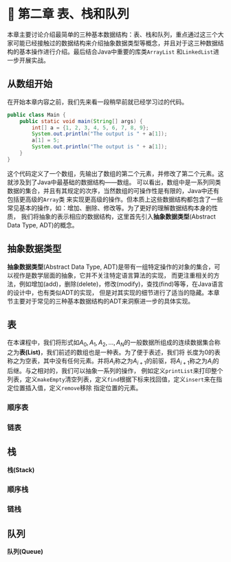 # :blue_book: 第二章 表、栈和队列

本章主要讨论介绍最简单的三种基本数据结构：表、栈和队列，重点通过这三个大家可能已经接触过的数据结构来介绍抽象数据类型等概念，并且对于这三种数据结构的基本操作进行介绍。最后结合Java中重要的库类`ArrayList`
和`LinkedList`进一步开展实战。

## 从数组开始

在开始本章内容之前，我们先来看一段稍早前就已经学习过的代码。

```java
public class Main {
    public static void main(String[] args) {
        int[] a = {1, 2, 3, 4, 5, 6, 7, 8, 9};
        System.out.println("The output is " + a[1]);
        a[1] = 5;
        System.out.println("The output is " + a[1]);
    }
}
```

这个代码定义了一个数组，先输出了数组的第二个元素，并修改了第二个元素。这就涉及到了Java中最基础的数据结构——数组。
可以看出，数组中是一系列同类数据的集合，并且有其规定的次序，当然数组的可操作性是有限的，Java中还有包括更高级的`Array`类
来实现更高级的操作。但本质上这些数据结构都包含了一些常见基本的操作，如：增加、删除、修改等。为了更好的理解数据结构本身的性质，
我们将抽象的表示相应的数据结构，这里首先引入**抽象数据类型**(Abstract Data Type, ADT)的概念。

## 抽象数据类型

**抽象数据类型**(Abstract Data Type, ADT)是带有一组特定操作的对象的集合，可以视作是数学层面的抽象，它并不关注特定语言算法的实现，
而更注重相关的方法，例如增加(add)，删除(delete)，修改(modify)，查找(find)等等，在Java语言的设计中，也有类似ADT的实现，
但是对其实现的细节进行了适当的隐藏。本章节主要对于常见的三种基本数据结构的ADT来洞察进一步的具体实现。

## 表

在本课程中，我们将形式如$A_0,A_1,A_2,...,A_N$的一般数据所组成的连续数据集合称之为**表(List)**，我们前述的数组也是一种表。为了便于表述，我们将
长度为0的表称之为空表，其中没有任何元素。并将$A_i$称之为$A_{i+1}$的前驱，将$A_{i+1}$称之为$A_{i}$的后继。与之相对的，我们可以抽象一系列的操作，
例如定义`printList`来打印整个列表，定义`makeEmpty`清空列表，定义`find`根据下标来找回值，定义`insert`来在指定位置插入值，定义`remove`移除
指定位置的元素。


### 顺序表

### 链表

## 栈

**栈(Stack)**

### 顺序栈

### 链栈

## 队列

**队列(Queue)**


